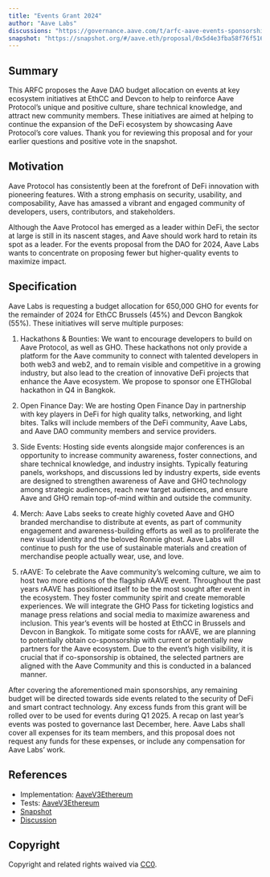 ```yaml
---
title: "Events Grant 2024"
author: "Aave Labs"
discussions: "https://governance.aave.com/t/arfc-aave-events-sponsorship-proposal-2024/18276"
snapshot: "https://snapshot.org/#/aave.eth/proposal/0x5d4e3fba58f76f516afd0855a687027270b74163911116f14a4f5c01c34a9bd9"
---
```


## Summary

This ARFC proposes the Aave DAO budget allocation on events at key ecosystem initiatives at EthCC and Devcon to help to reinforce Aave Protocol’s unique and positive culture, share technical knowledge, and attract new community members. These initiatives are aimed at helping to continue the expansion of the DeFi ecosystem by showcasing Aave Protocol’s core values. Thank you for reviewing this proposal and for your earlier questions and positive vote in the snapshot.

## Motivation

Aave Protocol has consistently been at the forefront of DeFi innovation with pioneering features. With a strong emphasis on security, usability, and composability, Aave has amassed a vibrant and engaged community of developers, users, contributors, and stakeholders.

Although the Aave Protocol has emerged as a leader within DeFi, the sector at large is still in its nascent stages, and Aave should work hard to retain its spot as a leader. For the events proposal from the DAO for 2024, Aave Labs wants to concentrate on proposing fewer but higher-quality events to maximize impact.

## Specification

Aave Labs is requesting a budget allocation for 650,000 GHO for events for the remainder of 2024 for EthCC Brussels (45%) and Devcon Bangkok (55%). These initiatives will serve multiple purposes:

1. Hackathons & Bounties: We want to encourage developers to build on Aave Protocol, as well as GHO. These hackathons not only provide a platform for the Aave community to connect with talented developers in both web3 and web2, and to remain visible and competitive in a growing industry, but also lead to the creation of innovative DeFi projects that enhance the Aave ecosystem. We propose to sponsor one ETHGlobal hackathon in Q4 in Bangkok.

2. Open Finance Day: We are hosting Open Finance Day in partnership with key players in DeFi for high quality talks, networking, and light bites. Talks will include members of the DeFi community, Aave Labs, and Aave DAO community members and service providers.

3. Side Events: Hosting side events alongside major conferences is an opportunity to increase community awareness, foster connections, and share technical knowledge, and industry insights. Typically featuring panels, workshops, and discussions led by industry experts, side events are designed to strengthen awareness of Aave and GHO technology among strategic audiences, reach new target audiences, and ensure Aave and GHO remain top-of-mind within and outside the community.

4. Merch: Aave Labs seeks to create highly coveted Aave and GHO branded merchandise to distribute at events, as part of community engagement and awareness-building efforts as well as to proliferate the new visual identity and the beloved Ronnie ghost. Aave Labs will continue to push for the use of sustainable materials and creation of merchandise people actually wear, use, and love.

5. rAAVE: To celebrate the Aave community’s welcoming culture, we aim to host two more editions of the flagship rAAVE event. Throughout the past years rAAVE has positioned itself to be the most sought after event in the ecosystem. They foster community spirit and create memorable experiences. We will integrate the GHO Pass for ticketing logistics and manage press relations and social media to maximize awareness and inclusion. This year’s events will be hosted at EthCC in Brussels and Devcon in Bangkok. To mitigate some costs for rAAVE, we are planning to potentially obtain co-sponsorship with current or potentially new partners for the Aave ecosystem. Due to the event’s high visibility, it is crucial that if co-sponsorship is obtained, the selected partners are aligned with the Aave Community and this is conducted in a balanced manner.

After covering the aforementioned main sponsorships, any remaining budget will be directed towards side events related to the security of DeFi and smart contract technology. Any excess funds from this grant will be rolled over to be used for events during Q1 2025. A recap on last year’s events was posted to governance last December, here.
Aave Labs shall cover all expenses for its team members, and this proposal does not request any funds for these expenses, or include any compensation for Aave Labs’ work.

## References

- Implementation: [AaveV3Ethereum](https://github.com/bgd-labs/aave-proposals-v3/blob/main/src/20240718_AaveV3Ethereum_EventsGrant2024/AaveV3Ethereum_EventsGrant2024_20240718.sol)
- Tests: [AaveV3Ethereum](https://github.com/bgd-labs/aave-proposals-v3/blob/main/src/20240718_AaveV3Ethereum_EventsGrant2024/AaveV3Ethereum_EventsGrant2024_20240718.t.sol)
- [Snapshot](https://snapshot.org/#/aave.eth/proposal/0x5d4e3fba58f76f516afd0855a687027270b74163911116f14a4f5c01c34a9bd9)
- [Discussion](https://governance.aave.com/t/arfc-aave-events-sponsorship-proposal-2024/18276)

## Copyright

Copyright and related rights waived via [CC0](https://creativecommons.org/publicdomain/zero/1.0/).
